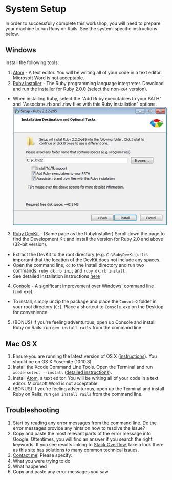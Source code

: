 # System Setup
In order to successfully complete this workshop, you will need to prepare your
machine to run Ruby on Rails. See the system-specific instructions below.

## Windows
Install the following tools:

1. [Atom](https://atom.io/) - A text editor. You will be writing all of your
  code in a text editor. Microsoft Word is not acceptable.
2. [Ruby Installer](http://rubyinstaller.org/downloads/) - The Ruby programming
  language interpreter. Download and run the installer for Ruby 2.0.0 (select
  the non-`x64` version).
  * When installing Ruby, select the "Add Ruby executables to your PATH" and
    "Associate .rb and .rbw files with this Ruby installation" options.
    ![](ruby-install.png)
3. [Ruby DevKit](http://rubyinstaller.org/downloads/) - (Same page as the
  RubyInstaller) Scroll down the page to find the Development Kit and install
  the version for Ruby 2.0 and above (32-bit version).
  * Extract the DevKit to the root directory (e.g. `C:\RubyDevKit`). It is
    important that the location of the DevKit does not include any spaces.
  * Open the command line, `cd` to the install directory and run two commands:
    `ruby dk.rb init` and `ruby dk.rb install`
  * See detailed installation instructions
    [here](https://github.com/oneclick/rubyinstaller/wiki/Development-Kit)
4. [Console](http://sourceforge.net/projects/console/) - A significant
  improvement over Windows' command line (`cmd.exe`).
  * To install, simply unzip the package and place the `Console2` folder in your
    root directory (`C:`). Place a shortcut to `Console.exe` on the Desktop for
    convenience.
5. (BONUS) If you're feeling adventurous, open up Console and install Ruby on
  Rails: run `gem install rails` from the command line.

## Mac OS X
1. Ensure you are running the latest version of OS X
  ([instructions](https://support.apple.com/en-hk/HT201260)). You should be on
  OS X Yosemite (10.10.3).
2. Install the Xcode Command Line Tools. Open the Terminal and run
  `xcode-select --install`
  ([detailed instructions](http://osxdaily.com/2014/02/12/install-command-line-tools-mac-os-x/)).
3. Install [Atom](https://atom.io/), a text editor. You will be writing all of
  your code in a text editor. Microsoft Word is not acceptable.
4. (BONUS) If you're feeling adventurous, open up the Terminal and install Ruby
  on Rails: run `gem install rails` from the command line.

## Troubleshooting
1. Start by reading any error messages from the command line. Do the error
  messages provide any hints on how to resolve the issue?
2. Copy and paste the most relevant parts of the error message into Google.
  Oftentimes, you will find an answer if you search the right keywords. If you
  see results linking to [Stack Overflow](https://stackoverflow.com/), take a
  look there as this site has solutions to many common technical issues.
3. [Contact me](mailto:hubert@scubedsoft.com)! Please specify:
  1. What you were trying to do
  2. What happened
  3. Copy and paste any error messages you saw
